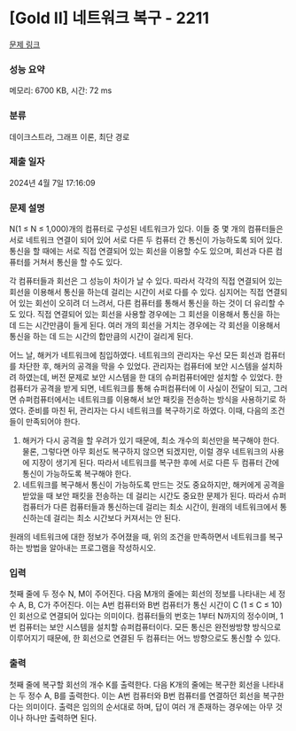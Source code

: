 # [Gold II] 네트워크 복구 - 2211 

[문제 링크](https://www.acmicpc.net/problem/2211) 

### 성능 요약

메모리: 6700 KB, 시간: 72 ms

### 분류

데이크스트라, 그래프 이론, 최단 경로

### 제출 일자

2024년 4월 7일 17:16:09

### 문제 설명

<p>N(1 ≤ N ≤ 1,000)개의 컴퓨터로 구성된 네트워크가 있다. 이들 중 몇 개의 컴퓨터들은 서로 네트워크 연결이 되어 있어 서로 다른 두 컴퓨터 간 통신이 가능하도록 되어 있다. 통신을 할 때에는 서로 직접 연결되어 있는 회선을 이용할 수도 있으며, 회선과 다른 컴퓨터를 거쳐서 통신을 할 수도 있다.</p>

<p>각 컴퓨터들과 회선은 그 성능이 차이가 날 수 있다. 따라서 각각의 직접 연결되어 있는 회선을 이용해서 통신을 하는데 걸리는 시간이 서로 다를 수 있다. 심지어는 직접 연결되어 있는 회선이 오히려 더 느려서, 다른 컴퓨터를 통해서 통신을 하는 것이 더 유리할 수도 있다. 직접 연결되어 있는 회선을 사용할 경우에는 그 회선을 이용해서 통신을 하는 데 드는 시간만큼이 들게 된다. 여러 개의 회선을 거치는 경우에는 각 회선을 이용해서 통신을 하는 데 드는 시간의 합만큼의 시간이 걸리게 된다.</p>

<p>어느 날, 해커가 네트워크에 침입하였다. 네트워크의 관리자는 우선 모든 회선과 컴퓨터를 차단한 후, 해커의 공격을 막을 수 있었다. 관리자는 컴퓨터에 보안 시스템을 설치하려 하였는데, 버전 문제로 보안 시스템을 한 대의 슈퍼컴퓨터에만 설치할 수 있었다. 한 컴퓨터가 공격을 받게 되면, 네트워크를 통해 슈퍼컴퓨터에 이 사실이 전달이 되고, 그러면 슈퍼컴퓨터에서는 네트워크를 이용해서 보안 패킷을 전송하는 방식을 사용하기로 하였다. 준비를 마친 뒤, 관리자는 다시 네트워크를 복구하기로 하였다. 이때, 다음의 조건들이 만족되어야 한다.</p>

<ol>
	<li>해커가 다시 공격을 할 우려가 있기 때문에, 최소 개수의 회선만을 복구해야 한다. 물론, 그렇다면 아무 회선도 복구하지 않으면 되겠지만, 이럴 경우 네트워크의 사용에 지장이 생기게 된다. 따라서 네트워크를 복구한 후에 서로 다른 두 컴퓨터 간에 통신이 가능하도록 복구해야 한다.</li>
	<li>네트워크를 복구해서 통신이 가능하도록 만드는 것도 중요하지만, 해커에게 공격을 받았을 때 보안 패킷을 전송하는 데 걸리는 시간도 중요한 문제가 된다. 따라서 슈퍼컴퓨터가 다른 컴퓨터들과 통신하는데 걸리는 최소 시간이, 원래의 네트워크에서 통신하는데 걸리는 최소 시간보다 커져서는 안 된다.</li>
</ol>

<p>원래의 네트워크에 대한 정보가 주어졌을 때, 위의 조건을 만족하면서 네트워크를 복구하는 방법을 알아내는 프로그램을 작성하시오.</p>

### 입력 

 <p>첫째 줄에 두 정수 N, M이 주어진다. 다음 M개의 줄에는 회선의 정보를 나타내는 세 정수 A, B, C가 주어진다. 이는 A번 컴퓨터와 B번 컴퓨터가 통신 시간이 C (1 ≤ C ≤ 10)인 회선으로 연결되어 있다는 의미이다. 컴퓨터들의 번호는 1부터 N까지의 정수이며, 1번 컴퓨터는 보안 시스템을 설치할 슈퍼컴퓨터이다. 모든 통신은 완전쌍방향 방식으로 이루어지기 때문에, 한 회선으로 연결된 두 컴퓨터는 어느 방향으로도 통신할 수 있다.</p>

### 출력 

 <p>첫째 줄에 복구할 회선의 개수 K를 출력한다. 다음 K개의 줄에는 복구한 회선을 나타내는 두 정수 A, B를 출력한다. 이는 A번 컴퓨터와 B번 컴퓨터를 연결하던 회선을 복구한다는 의미이다. 출력은 임의의 순서대로 하며, 답이 여러 개 존재하는 경우에는 아무 것이나 하나만 출력하면 된다.</p>

